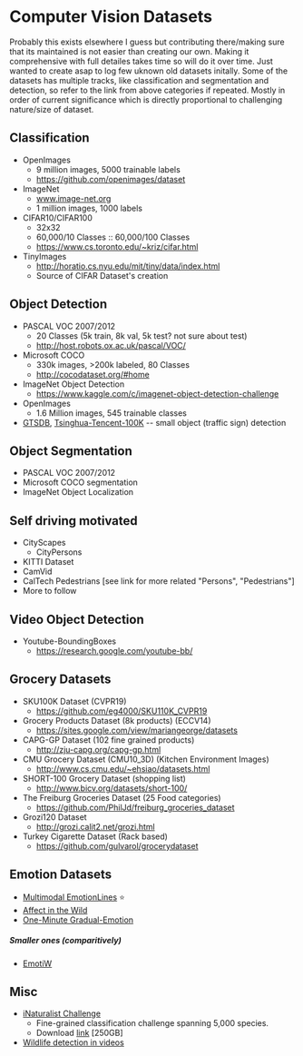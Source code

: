 # Computer Vision Datasets

Probably this exists elsewhere I guess but contributing there/making sure that its maintained is not easier than creating our own.
Making it comprehensive with full detailes takes time so will do it over time. Just wanted to create asap to log few uknown old datasets initally.
Some of the datasets has multiple tracks, like classification and segmentation and detection, so refer to the link from above categories if repeated.
Mostly in order of current significance which is directly proportional to challenging nature/size of dataset.

## Classification


- OpenImages
  - 9 million images, 5000 trainable labels
  - https://github.com/openimages/dataset
- ImageNet
  - www.image-net.org
  - 1 million images, 1000 labels  
- CIFAR10/CIFAR100
  - 32x32
  - 60,000/10 Classes :: 60,000/100 Classes
  - https://www.cs.toronto.edu/~kriz/cifar.html
- TinyImages
  - http://horatio.cs.nyu.edu/mit/tiny/data/index.html
  - Source of CIFAR Dataset's creation
  
## Object Detection

- PASCAL VOC 2007/2012
  - 20 Classes (5k train, 8k val, 5k test? not sure about test)
  - http://host.robots.ox.ac.uk/pascal/VOC/
- Microsoft COCO
  - 330k images, >200k labeled, 80 Classes
  - http://cocodataset.org/#home
- ImageNet Object Detection
  - https://www.kaggle.com/c/imagenet-object-detection-challenge
- OpenImages
  - 1.6 Million images, 545 trainable classes
- [GTSDB](http://benchmark.ini.rub.de/?section=gtsdb&subsection=dataset), [Tsinghua-Tencent-100K](https://github.com/asyncbridge/tsinghua-tencent-100k) -- small object (traffic sign) detection

## Object Segmentation

- PASCAL VOC 2007/2012
- Microsoft COCO segmentation
- ImageNet Object Localization

## Self driving motivated
- CityScapes
  - CityPersons
- KITTI Dataset
- CamVid
- CalTech Pedestrians [see link for more related "Persons", "Pedestrians"]
- More to follow

## Video Object Detection

- Youtube-BoundingBoxes
  - https://research.google.com/youtube-bb/
  
## Grocery Datasets

- SKU100K Dataset (CVPR19)
  - https://github.com/eg4000/SKU110K_CVPR19
- Grocery Products Dataset (8k products)  (ECCV14)
  - https://sites.google.com/view/mariangeorge/datasets
- CAPG-GP Dataset (102 fine grained products)
  - http://zju-capg.org/capg-gp.html
- CMU Grocery Dataset (CMU10_3D) (Kitchen Environment Images)
  - http://www.cs.cmu.edu/~ehsiao/datasets.html
- SHORT-100 Grocery Dataset (shopping list)
  - http://www.bicv.org/datasets/short-100/
- The Freiburg Groceries Dataset (25 Food categories)
  - https://github.com/PhilJd/freiburg_groceries_dataset
- Grozi120 Dataset
  - http://grozi.calit2.net/grozi.html  
- Turkey Cigarette Dataset (Rack based)
  - https://github.com/gulvarol/grocerydataset

## Emotion Datasets

- [Multimodal EmotionLines](https://affective-meld.github.io/) :star:
- [Affect in the Wild](https://ibug.doc.ic.ac.uk/resources/first-affect-wild-challenge/)
- [One-Minute Gradual-Emotion](https://www2.informatik.uni-hamburg.de/wtm/OMG-EmotionChallenge/)

##### Smaller ones (comparitively)
- [EmotiW](https://sites.google.com/site/emotiwchallenge/)

## Misc

- [iNaturalist Challenge](https://www.kaggle.com/c/inaturalist-challenge-at-fgvc-2017)
  - Fine-grained classification challenge spanning 5,000 species.
  - Download [link](https://github.com/visipedia/inat_comp#data) [250GB]
- [Wildlife detection in videos](https://www.drivendata.org/competitions/49/deep-learning-camera-trap-animals/)
